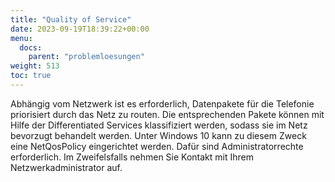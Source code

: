 ```yaml
---
title: "Quality of Service"
date: 2023-09-19T18:39:22+00:00
menu:
  docs:
    parent: "problemloesungen"
weight: 513
toc: true
---
```



Abhängig vom Netzwerk ist es erforderlich, Datenpakete für die Telefonie priorisiert durch das Netz zu routen. Die entsprechenden Pakete können mit Hilfe der Differentiated Services klassifiziert werden, sodass sie im Netz bevorzugt behandelt werden. Unter Windows 10 kann zu diesem Zweck eine NetQosPolicy eingerichtet werden. Dafür sind Administratorrechte erforderlich. Im Zweifelsfalls nehmen Sie Kontakt mit Ihrem Netzwerkadministrator auf.
